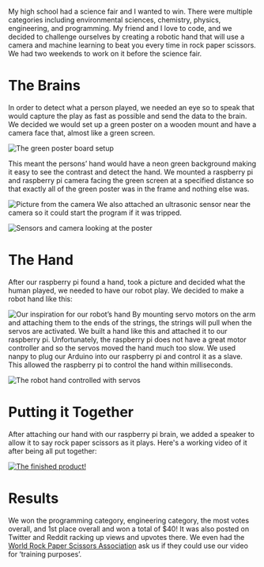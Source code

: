 My high school had a science fair and I wanted to win. There were multiple categories including environmental sciences, chemistry, physics, engineering, and programming. My friend and I love to code, and we decided to challenge ourselves by creating a robotic hand that will use a camera and machine learning to beat you every time in rock paper scissors. We had two weekends to work on it before the science fair.

# The Brains
In order to detect what a person played, we needed an eye so to speak that would capture the play as fast as possible and send the data to the brain. We decided we would set up a green poster on a wooden mount and have a camera face that, almost like a green screen.

![The green poster board setup](https://miro.medium.com/max/1148/0*WdYLDOVwHve-TMMh)

This meant the persons’ hand would have a neon green background making it easy to see the contrast and detect the hand. We mounted a raspberry pi and raspberry pi camera facing the green screen at a specified distance so that exactly all of the green poster was in the frame and nothing else was.

![Picture from the camera](https://miro.medium.com/max/1400/0*SFqMxVRxZxdRAJ25)
We also attached an ultrasonic sensor near the camera so it could start the program if it was tripped.

![Sensors and camera looking at the poster](https://miro.medium.com/max/1148/0*zmVBBxPHpwgTdgHy)

# The Hand
After our raspberry pi found a hand, took a picture and decided what the human played, we needed to have our robot play. We decided to make a robot hand like this:

![Our inspiration for our robot’s hand](https://miro.medium.com/max/1250/0*132PKAwPk2-0NvBB.jpg)
By mounting servo motors on the arm and attaching them to the ends of the strings, the strings will pull when the servos are activated. We built a hand like this and attached it to our raspberry pi. Unfortunately, the raspberry pi does not have a great motor controller and so the servos moved the hand much too slow. We used nanpy to plug our Arduino into our raspberry pi and control it as a slave. This allowed the raspberry pi to control the hand within milliseconds.

![The robot hand controlled with servos](https://miro.medium.com/max/700/1*nYb-jB6XmLqIc4454p5O6g.gif)

# Putting it Together
After attaching our hand with our raspberry pi brain, we added a speaker to allow it to say rock paper scissors as it plays. Here's a working video of it after being all put together:

[![The finished product!](https://i.vimeocdn.com/video/780505125.webp?mw=500&mh=889)](https://player.vimeo.com/video/334271632)

# Results
We won the programming category, engineering category, the most votes overall, and 1st place overall and won a total of $40! It was also posted on Twitter and Reddit racking up views and upvotes there. We even had the [World Rock Paper Scissors Association](https://www.wrpsa.com/) ask us if they could use our video for ‘training purposes’.
